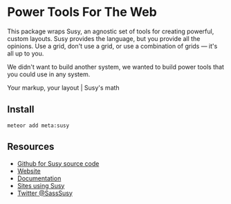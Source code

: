 # Power Tools For The Web

This package wraps Susy, an agnostic set of tools for creating powerful, custom layouts. Susy provides the language, but you provide all the opinions. Use a grid, don't use a grid, or use a combination of grids — it's all up to you.

We didn't want to build another system, we wanted to build power tools that you could use in any system.

Your markup, your layout | Susy's math

## Install
``meteor add meta:susy``

Resources
---------
- [Github for Susy source code](https://github.com/ericam/susy)
- [Website](http://susy.oddbird.net/)
- [Documentation](http://susydocs.oddbird.net/)
- [Sites using Susy](http://susy.oddbird.net/sites-using-susy/)
- [Twitter @SassSusy](http://twitter.com/Sasssusy/)
